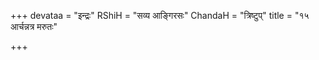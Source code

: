 +++
devataa = "इन्द्रः"
RShiH = "सव्य आङ्गिरसः"
ChandaH = "त्रिष्टुप्"
title = "१५ आर्चन्नत्र मरुतः"

+++
